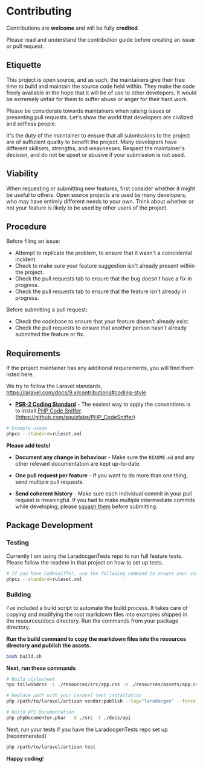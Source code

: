 # Contributing

Contributions are **welcome** and will be fully **credited**.

Please read and understand the contribution guide before creating an issue or pull request.

## Etiquette

This project is open source, and as such, the maintainers give their free time to build and maintain the source code
held within. They make the code freely available in the hope that it will be of use to other developers. It would be
extremely unfair for them to suffer abuse or anger for their hard work.

Please be considerate towards maintainers when raising issues or presenting pull requests. Let's show the
world that developers are civilized and selfless people.

It's the duty of the maintainer to ensure that all submissions to the project are of sufficient
quality to benefit the project. Many developers have different skillsets, strengths, and weaknesses. Respect the maintainer's decision, and do not be upset or abusive if your submission is not used.

## Viability

When requesting or submitting new features, first consider whether it might be useful to others. Open
source projects are used by many developers, who may have entirely different needs to your own. Think about
whether or not your feature is likely to be used by other users of the project.

## Procedure

Before filing an issue:

- Attempt to replicate the problem, to ensure that it wasn't a coincidental incident.
- Check to make sure your feature suggestion isn't already present within the project.
- Check the pull requests tab to ensure that the bug doesn't have a fix in progress.
- Check the pull requests tab to ensure that the feature isn't already in progress.

Before submitting a pull request:

- Check the codebase to ensure that your feature doesn't already exist.
- Check the pull requests to ensure that another person hasn't already submitted the feature or fix.

## Requirements

If the project maintainer has any additional requirements, you will find them listed here.

We try to follow the Laravel standards, https://laravel.com/docs/9.x/contributions#coding-style

- **[PSR-2 Coding Standard](https://github.com/php-fig/fig-standards/blob/master/accepted/PSR-2-coding-style-guide.md)** - The easiest way to apply the conventions is to install [PHP Code Sniffer](https://pear.php.net/package/PHP_CodeSniffer).
(https://github.com/squizlabs/PHP_CodeSniffer)
```bash
# Example usage
phpcs --standard=ruleset.xml
```

**Please add tests!**
<!-- - **Add tests!** - Your patch won't be accepted if it doesn't have tests. -->

- **Document any change in behaviour** - Make sure the `README.md` and any other relevant documentation are kept up-to-date.

<!-- Will be enabled once we enter GA 
- **Consider our release cycle** - We try to follow [SemVer v2.0.0](https://semver.org/). Randomly breaking public APIs is not an option. -->

- **One pull request per feature** - If you want to do more than one thing, send multiple pull requests.

- **Send coherent history** - Make sure each individual commit in your pull request is meaningful. If you had to make multiple intermediate commits while developing, please [squash them](https://www.git-scm.com/book/en/v2/Git-Tools-Rewriting-History#Changing-Multiple-Commit-Messages) before submitting.

## Package Development

### Testing
Currently I am using the LaradocgenTests repo to run full feature tests.
Please follow the readme in that project on how to set up tests.
```bash
# If you have CodeSniffer, use the following command to ensure your code follows the PSR2 standard.
phpcs --standard=ruleset.xml
```

### Building
I've included a build script to automate the build process. It takes care of copying and modifying the root markdown files into examples shipped in the resources/docs directory. Run the commands from your package directory.

**Run the build command to copy the markdown files into the resources directory and publish the assets.**
```bash
bash build.sh
```

**Next, run these commands**
```bash
# Build stylesheet
npx tailwindcss -i ./resources/src/app.css -o ./resources/assets/app.css  --minify

# Replace path with your Laravel test installation
php /path/to/laravel/artisan vendor:publish --tag="laradocgen" --force

# Build API Documentation
php phpDocumentor.phar  -d ./src -t ./docs/api
```

Next, run your tests if you have the LaradocgenTests repo set up (recommended)
```bash
php /path/to/laravel/artisan test
```

**Happy coding**!
